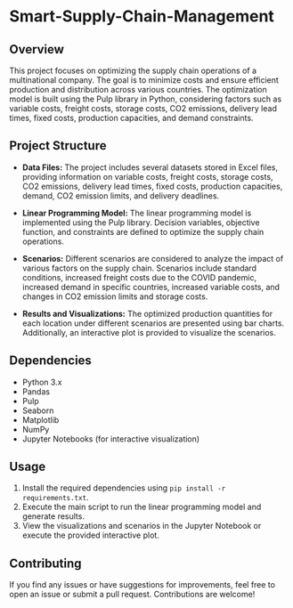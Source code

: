 # Smart-Supply-Chain-Management


## Overview

This project focuses on optimizing the supply chain operations of a multinational company. The goal is to minimize costs and ensure efficient production and distribution across various countries. The optimization model is built using the Pulp library in Python, considering factors such as variable costs, freight costs, storage costs, CO2 emissions, delivery lead times, fixed costs, production capacities, and demand constraints.

## Project Structure

- **Data Files:** The project includes several datasets stored in Excel files, providing information on variable costs, freight costs, storage costs, CO2 emissions, delivery lead times, fixed costs, production capacities, demand, CO2 emission limits, and delivery deadlines.

- **Linear Programming Model:** The linear programming model is implemented using the Pulp library. Decision variables, objective function, and constraints are defined to optimize the supply chain operations.

- **Scenarios:** Different scenarios are considered to analyze the impact of various factors on the supply chain. Scenarios include standard conditions, increased freight costs due to the COVID pandemic, increased demand in specific countries, increased variable costs, and changes in CO2 emission limits and storage costs.

- **Results and Visualizations:** The optimized production quantities for each location under different scenarios are presented using bar charts. Additionally, an interactive plot is provided to visualize the scenarios.

## Dependencies

- Python 3.x
- Pandas
- Pulp
- Seaborn
- Matplotlib
- NumPy
- Jupyter Notebooks (for interactive visualization)

## Usage

1. Install the required dependencies using `pip install -r requirements.txt`.
2. Execute the main script to run the linear programming model and generate results.
3. View the visualizations and scenarios in the Jupyter Notebook or execute the provided interactive plot.

## Contributing

If you find any issues or have suggestions for improvements, feel free to open an issue or submit a pull request. Contributions are welcome!

